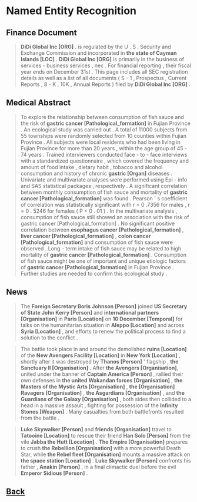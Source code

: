 # Named Entity Recognition

## Finance Document
 > **DiDi Global Inc [ORG]** . is regulated by the U . S . Security and Exchange Commission and incorporated in **the state of Cayman Islands [LOC]** . **DiDi Global Inc [ORG]** is primarily in the business of services - business services , nec . For financial reporting , their fiscal year ends on December 31st . This page includes all SEC registration details as well as a list of all documents ( S - 1 , Prospectus , Current Reports , 8 - K , 10K , Annual Reports ) filed by **DiDi Global Inc [ORG]** .

## Medical Abstract
 > To explore the relationship between consumption of fish sauce and the risk of **gastric cancer [Pathological_formation]** in Fujian Province . An ecological study was carried out . A total of 11000 subjects from 55 townships were randomly selected from 10 counties within Fujian Province . All subjects were local residents who had been living in Fujian Province for more than 20 years , within the age group of 45 - 74 years . Trained interviewers conducted face - to - face interviews with a standardized questionnaire , which covered the frequency and amount of food intake , dietary habit , tobacco and alcohol consumption and history of chronic **gastric [Organ]** diseases . Univariate and multivariate analyses were performed using Epi - info and SAS statistical packages , respectively . A significant correlation between monthly consumption of fish sauce and mortality of **gastric cancer [Pathological_formation]** was found . Pearson ' s coefficient of correlation was statistically significant with r = 0 .7356 for males , r = 0 . 5246 for females ( P < 0 . 01 ) . In the multivariate analysis , consumption of fish sauce still showed an association with the risk of gastric cancer [Pathological_formation] . No significant positive correlation between **esophagus cancer  [Pathological_formation]** , **liver cancer [Pathological_formation]** , **colon cancer [Pathological_formation]** and consumption of fish sauce were observed . Long - term intake of fish sauce may be related to high mortality of **gastric cancer [Pathological_formation]** . Consumption of fish sauce might be one of important and unique etiologic factors of **gastric cancer [Pathological_formation]** in Fujian Province . Further studies are needed to confirm this ecological study .
 
## News
 > The **Foreign Secretary Boris Johnson [Person]** joined **US Secretary of State John Kerry [Person]** and **international partners [Organisation]** in **Paris [Location]** on **10 December [Temporal]** for talks on the humanitarian situation in **Aleppo [Location]** and across **Syria [Location]** , and efforts to renew the political process to find a solution to the conflict .
 
 > The battle took place in and around the demolished **ruins [Location]** of the **New Avengers Facility [Location]** in **New York [Location]** , shortly after it was destroyed by **Thanos [Person]** ' flagship , **the Sanctuary II [Organisation]** . After **the Avengers [Organisation]**, united under the banner of **Captain America [Person]** , rallied their own defenses in **the united Wakandan forces [Organisation]** , **the Masters of the Mystic Arts [Organisation]** , **the [Organisation] Ravagers [Organisation]** , **the Asgardians [Organisation]** , and **the Guardians of the Galaxy [Organisation]** , both sides then collided to a head in a massive assault , fighting for possession of the **Infinity Stones [Weapon]** . Many casualties from both battlefronts resulted from the battle .
 
 > **Luke Skywalker [Person]** and **friends [Organisation]** travel to **Tatooine [Location]** to rescue their friend **Han Solo [Person]** from the vile **Jabba the Hutt [Location]** . **The Empire [Organisation]** prepares to crush **the Rebellion [Organisation]** with a more powerful Death Star, while **the Rebel fleet [Organisation]** mounts a massive attack on **the space station [Location]** . **Luke Skywalker [Person]** confronts his father , **Anakin [Person]** , in a final climactic duel before the evil **Emperor Sidious [Person]** .

## [Back](README.md)
